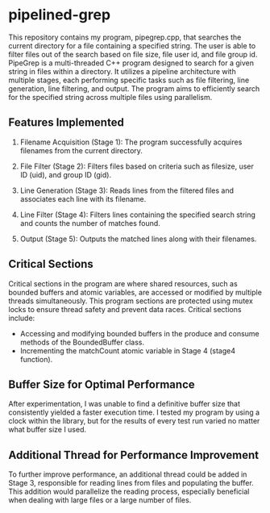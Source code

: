 # pipelined-grep
This repository contains my program, pipegrep.cpp, that searches the current directory for a file containing a specified string. The user is able to filter files out of the search based on file size, file user id, and file group id.
PipeGrep is a multi-threaded C++ program designed to search for a given string in files within a directory. It utilizes a pipeline architecture with multiple stages, each performing specific tasks such as file filtering, line generation, line filtering, and output. The program aims to efficiently search for the specified string across multiple files using parallelism.

## Features Implemented

1. Filename Acquisition (Stage 1): The program successfully acquires filenames from the current directory.

2. File Filter (Stage 2): Filters files based on criteria such as filesize, user ID (uid), and group ID (gid).

3. Line Generation (Stage 3): Reads lines from the filtered files and associates each line with its filename.

4. Line Filter (Stage 4): Filters lines containing the specified search string and counts the number of matches found.

5. Output (Stage 5): Outputs the matched lines along with their filenames.

## Critical Sections

Critical sections in the program are where shared resources, such as bounded buffers and atomic variables, are accessed or modified by multiple threads simultaneously.
This program sections are protected using mutex locks to ensure thread safety and prevent data races. Critical sections include:

- Accessing and modifying bounded buffers in the produce and consume methods of the BoundedBuffer class.
- Incrementing the matchCount atomic variable in Stage 4 (stage4 function).

## Buffer Size for Optimal Performance

After experimentation, I was unable to find a definitive buffer size that consistently yielded a faster execution time. I tested my program by using a clock within the <chrono> library, but for the results of every test run varied no matter what buffer size I used.

## Additional Thread for Performance Improvement

To further improve performance, an additional thread could be added in Stage 3, responsible for reading lines from files and populating the
buffer. This addition would parallelize the reading process, especially beneficial when dealing with large files or a large number of files.

